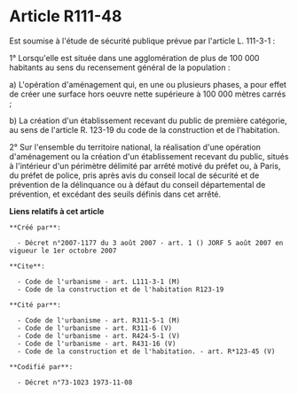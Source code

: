 # Article R111-48

Est soumise à l'étude de sécurité publique prévue par l'article L. 111-3-1 :

1° Lorsqu'elle est située dans une agglomération de plus de 100 000 habitants au sens du recensement général de la
population :

a) L'opération d'aménagement qui, en une ou plusieurs phases, a pour effet de créer une surface hors oeuvre nette supérieure
à 100 000 mètres carrés ;

b) La création d'un établissement recevant du public de première catégorie, au sens de l'article R. 123-19 du code de la
construction et de l'habitation.

2° Sur l'ensemble du territoire national, la réalisation d'une opération d'aménagement ou la création d'un établissement
recevant du public, situés à l'intérieur d'un périmètre délimité par arrêté motivé du préfet ou, à Paris, du préfet de
police, pris après avis du conseil local de sécurité et de prévention de la délinquance ou à défaut du conseil départemental
de prévention, et excédant des seuils définis dans cet arrêté.

**Liens relatifs à cet article**

	**Créé par**:

	  - Décret n°2007-1177 du 3 août 2007 - art. 1 () JORF 5 août 2007 en vigueur le 1er octobre 2007

	**Cite**:

	  - Code de l'urbanisme - art. L111-3-1 (M)
	  - Code de la construction et de l'habitation R123-19

	**Cité par**:

	  - Code de l'urbanisme - art. R311-5-1 (M)
	  - Code de l'urbanisme - art. R311-6 (V)
	  - Code de l'urbanisme - art. R424-5-1 (V)
	  - Code de l'urbanisme - art. R431-16 (V)
	  - Code de la construction et de l'habitation. - art. R*123-45 (V)

	**Codifié par**:

	  - Décret n°73-1023 1973-11-08
